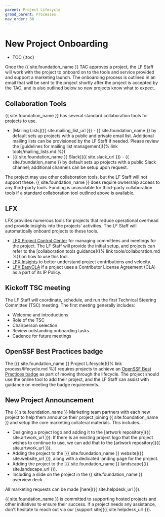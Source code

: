 ```yaml
---
parent: Project Lifecycle
grand_parent: Processes
nav_order: 30
---
```


# New Project Onboarding

* TOC
{:toc}

Once the {{ site.foundation_name }} TAC approves a project, the LF Staff will work with the project to onboard on to the tools and service provided and support a marketing launch. The onboarding process is outlined in an email that will be sent to the project shortly after the project is accepted by the TAC, and is also outlined below so new projects know what to expect.

## Collaboration Tools

{{ site.foundation_name }} has several standard collaboration tools for projects to use.

- [Mailing Lists]({{ site.mailing_list_url }}) - {{ site.foundation_name }} by default sets up projects with a public and private email list. Additional mailing lists can be provisioned by the LF Staff if needed. Please review the [guidelines for mailing list management]({% link tools/mailing_lists.md %})
- [{{ site.foundation_name }} Slack]({{ site.slack_url }}) - {{ site.foundation_name }} by default sets up projects with a public Slack channel; additional channels can be setup upon request.

The project may use other collaboration tools, but the LF Staff will not support these. {{ site.foundation_name }} does require ownership access to any third-party tools. Funding is unavailable for third-party collaboration tools if a standard collaboration tool outlined above is available.

## LFX

LFX provides numerous tools for projects that reduce operational overhead and provide insights into the projects' activities. The LF Staff will automatically onboard projects to these tools.

- [LFX Project Control Center](https://projectadmin.lfx.linuxfoundation.org/) for managing committees and meetings for the project. The LF Staff will provide the initial setup, and projects can refer to the [collaboration tools guidance]({% link tools/collaboration.md %}) on how to use this tool.
- [LFX Insights](https://insights.lfx.linuxfoundation.org/) to better understand project contributions and velocity. 
- [LFX EasyCLA](https://easycla.lfx.linuxfoundation.org/) if a project uses a Contributor License Agreement (CLA) as a part of its IP Policy.

## Kickoff TSC meeting

The LF Staff will coordinate, schedule, and run the first Technical Steering Committee (TSC) meeting. The first meeting generally includes:

- Welcome and introductions
- Role of the TSC
- Chairperson selection
- Review outstanding onboarding tasks
- Cadence for future meetings

## OpenSSF Best Practices badge

The [{{ site.foundation_name }} Project Lifecycle]({% link process/lifecycle.md %}) requires projects to achieve an [OpenSSF Best Practices badge](https://www.bestpractices.dev/) as part of moving through the lifecycle. The project should use the online tool to add their project, and the LF Staff can assist with guidance on meeting the badge requirements.

## New Project Announcement

The {{ site.foundation_name }} Marketing team partners with each new project to help them announce their project joining {{ site.foundation_name }} and setup the core marketing collateral materials. This includes...

- Designing a project logo and adding it to the [artwork repository]({{ site.artwork_url }}). If there is an existing project logo that the project wishes to continue to use, we can add that to the [artwork repository]({{ site.artwork_url }}).
- Adding the project to the [{{ site.foundation_name }} website]({{ site.website_url }}), along with a dedicated landing page for the project.
- Adding the project to the [{{ site.foundation_name }} landscape]({{ site.landscape_url }}).
- Including a slide on the project in the {{ site.foundation_name }} overview deck.

All marketing requests can be made [here]({{ site.helpdesk_url }}).

{{ site.foundation_name }} is committed to supporting hosted projects and other initiatives to ensure their success. If a project needs any assistance, don't hesitate to reach out via our [support site]({{ site.helpdesk_url }}).

